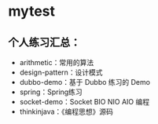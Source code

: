 # mytest

## 个人练习汇总：
* arithmetic：常用的算法
* design-pattern：设计模式 
* dubbo-demo：基于 Dubbo 练习的 Demo
* spring：Spring练习
* socket-demo：Socket BIO NIO AIO 编程
* thinkinjava：《编程思想》源码